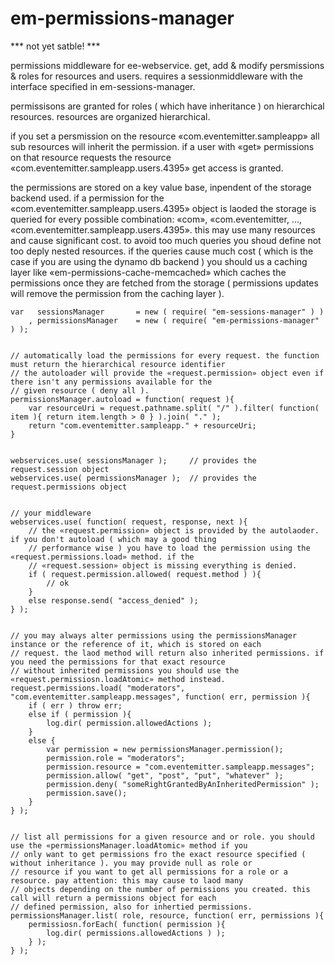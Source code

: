 # em-permissions-manager

*** not yet satble! ***

permissions middleware for ee-webservice. get, add & modify persmissions & roles for resources and users. requires a sessionmiddleware with the interface specified in em-sessions-manager.

permissisons are granted for roles ( which have inheritance ) on hierarchical resources. resources are organized hierarchical. 

if you set a persmission on the resource «com.eventemitter.sampleapp» all sub resources will inherit the permission. if a user with «get» permissions on that resource requests the resource «com.eventemitter.sampleapp.users.4395» get access is granted.

the permissions are stored on a key value base, inpendent of the storage backend used. if a permission for the «com.eventemitter.sampleapp.users.4395» object is laoded the storage is queried for every possible combination: «com», «com.eventemitter, ..., «com.eventemitter.sampleapp.users.4395». this may use many resources and cause significant cost. to avoid too much queries you shoud define not too deply nested resources. if the queries cause much cost ( which is the case if you are using the dynamo db backend ) you should us a caching layer like «em-permissions-cache-memcached» which caches the permissions once they are fetched from the storage ( permissions updates will remove the permission from the caching layer ).




	var   sessionsManager 		= new ( require( "em-sessions-manager" ) )
		, permissionsManager 	= new ( require( "em-permissions-manager" ) );


	// automatically load the permissions for every request. the function must return the hierarchical resource identifier
	// the autoloader will provide the «request.permission» object even if there isn't any permissions available for the
	// given resource ( deny all ).
	permissionsManager.autoload = function( request ){ 
		var resourceUri = request.pathname.split( "/" ).filter( function( item ){ return item.length > 0 } ).join( "." );
		return "com.eventemitter.sampleapp." + resourceUri; 
	}


	webservices.use( sessionsManager ); 	// provides the request.session object
	webservices.use( permissionsManager );	// provides the request.permissions object


	// your middleware
	webservices.use( function( request, response, next ){
		// the «request.permission» object is provided by the autolaoder. if you don't autoload ( which may a good thing
		// performance wise ) you have to load the permission using the «request.permissions.load» method. if the 
		// «request.session» object is missing everything is denied.
		if ( request.permission.allowed( request.method ) ){
			// ok
		}
		else response.send( "access_denied" );
	} );


	// you may always alter permissions using the permissionsManager instance or the reference of it, which is stored on each 
	// request. the laod method will return also inherited permissions. if you need the permissions for that exact resource
	// without inherited permissions you should use the «request.permissiosn.loadAtomic» method instead.
	request.permissions.load( "moderators", "com.eventemitter.sampleapp.messages", function( err, permission ){
		if ( err ) throw err;
		else if ( permission ){
			log.dir( permission.allowedActions );
		}
		else {
			var permission = new permissionsManager.permission();
			permission.role = "moderators";
			permission.resource = "com.eventemitter.sampleapp.messages";
			permission.allow( "get", "post", "put", "whatever" );
			permission.deny( "someRightGrantedByAnInheritedPermission" );
			permission.save();
		}
	} );


	// list all permissions for a given resource and or role. you should use the «permissionsManager.loadAtomic» method if you 
	// only want to get permissions fro the exact resource specified ( without inheritance ). you may provide null as role or 
	// resource if you want to get all permissions for a role or a resource. pay attention: this may cause to laod many  
	// objects depending on the number of permissions you created. this call will return a permissions object for each 
	// defined permission, also for inhertied permissions.
	permissionsManager.list( role, resource, function( err, permissions ){
		permissiosn.forEach( function( permission ){
			log.dir( permissions.allowedActions ) );
		} );
	} );